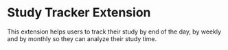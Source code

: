 # Study Tracker Extension

This extension helps users to track their study by end of the day, by weekly and by monthly so they can analyze their study time.
